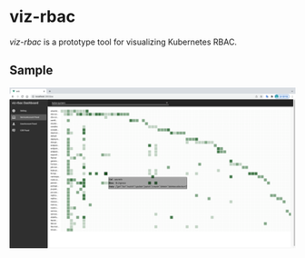 # viz-rbac
_viz-rbac_ is a prototype tool for visualizing Kubernetes RBAC.

## Sample
![](docs/images/1-2.png)
